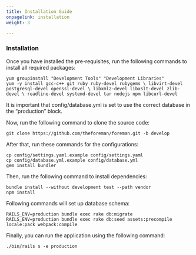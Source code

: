 ```yaml
---
title: Installation Guide
onpagelink: installation
weight: 3

---
```


### **Installation**

Once you have installed the pre-requisites, run the  following commands to install all required packages:

 ```
yum groupinstall "Development Tools" "Development Libraries"
yum -y install gcc-c++ git ruby ruby-devel rubygems \ libvirt-devel postgresql-devel openssl-devel \ libxml2-devel libxslt-devel zlib-devel \ readline-devel systemd-devel tar nodejs npm libcurl-devel
```

It is important that config/database.yml is set to use the correct database in the “production” block.

Now, run the following command to clone the source code:

 ```
git clone https://github.com/theforeman/foreman.git -b develop
```
After that, run these commands for the configurations:

 ```
cp config/settings.yaml.example config/settings.yaml
cp config/database.yml.example config/database.yml
gem install bundler
```
Then, run the following command to install dependencies:

 ```
bundle install --without development test --path vendor
npm install
```
Following commands will set up database schema:

 ```
RAILS_ENV=production bundle exec rake db:migrate
RAILS_ENV=production bundle exec rake db:seed assets:precompile locale:pack webpack:compile
```
Finally, you can run the application using the following command:

 ```
./bin/rails s -e production
```
